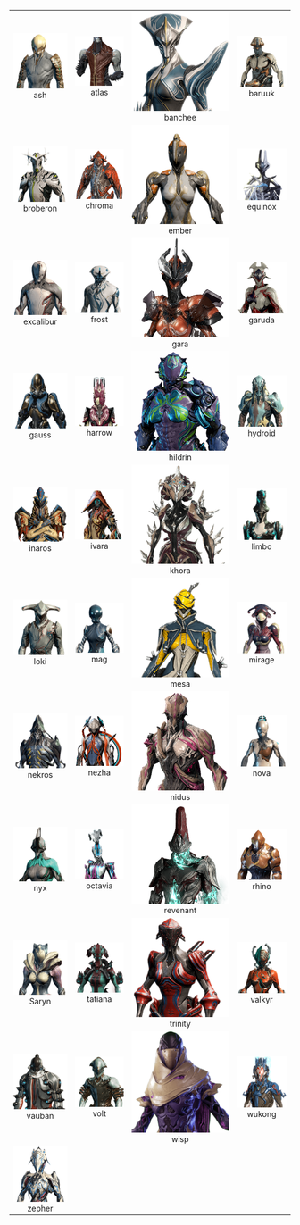 
| | | | |
|:-------------------------:|:-------------------------:|:-------------------------:|:-------------------------:|
| [![](../_images/ash.png)](/builds/frames/ash) <br /> ash | [![](../_images/atlas.png)](/builds/frames/atlas) <br /> atlas | [![](../_images/banchee.png)](/builds/frames/banchee) <br /> banchee | [![](../_images/baruuk.png)](/builds/frames/baruuk) <br /> baruuk |
| [![](../_images/broberon.png)](/builds/frames/broberon) <br /> broberon | [![](../_images/chroma.png)](/builds/frames/chroma) <br /> chroma | [![](../_images/ember.png)](/builds/frames/ember) <br /> ember | [![](../_images/equinox.png)](/builds/frames/equinox) <br /> equinox  |
| [![](../_images/excalibur.png)](/builds/frames/excalibur) <br /> excalibur | [![](../_images/frost.png)](/builds/frames/frost) <br /> frost | [![](../_images/gara.png)](/builds/frames/gara) <br /> gara | [![](../_images/garuda.png)](/builds/frames/garuda) <br /> garuda  |
| [![](../_images/gauss.png)](/builds/frames/gauss) <br /> gauss | [![](../_images/harrow.png)](/builds/frames/harrow) <br /> harrow | [![](../_images/hildrin.png)](/builds/frames/hildrin) <br /> hildrin | [![](../_images/hydroid.png)](/builds/frames/hydroid) <br /> hydroid  |
| [![](../_images/inaros.png)](/builds/frames/inaros) <br /> inaros | [![](../_images/ivara.png)](/builds/frames/ivara) <br /> ivara | [![](../_images/khora.png)](/builds/frames/khora) <br /> khora | [![](../_images/limbo.png)](/builds/frames/limbo) <br /> limbo  |
| [![](../_images/loki.png)](/builds/frames/loki) <br /> loki | [![](../_images/mag.png)](/builds/frames/mag) <br /> mag | [![](../_images/mesa.png)](/builds/frames/mesa) <br /> mesa | [![](../_images/mirage.png)](/builds/frames/mirage) <br /> mirage  |
| [![](../_images/nekros.png)](/builds/frames/nekros) <br /> nekros | [![](../_images/nezha.png)](/builds/frames/nezha) <br /> nezha | [![](../_images/nidus.png)](/builds/frames/nidus) <br /> nidus | [![](../_images/nova.png)](/builds/frames/nova) <br /> nova  |
| [![](../_images/nyx.png)](/builds/frames/nyx) <br /> nyx | [![](../_images/octavia.png)](/builds/frames/octavia) <br /> octavia | [![](../_images/revenant.png)](/builds/frames/revenant) <br /> revenant | [![](../_images/rhino.png)](/builds/frames/rhino) <br /> rhino  |
| [![](../_images/saryn.png)](/builds/frames/saryn) <br /> <span class="tag">Saryn</span> | [![](../_images/tatiana.png)](/builds/frames/tatiana) <br /> tatiana | [![](../_images/trinity.png)](/builds/frames/trinity) <br /> trinity | [![](../_images/valkyr.png)](/builds/frames/valkyr) <br /> valkyr  |
| [![](../_images/vauban.png)](/builds/frames/vauban) <br /> vauban | [![](../_images/volt.png)](/builds/frames/volt) <br /> volt | [![](../_images/wisp.png)](/builds/frames/wisp) <br /> wisp | [![](../_images/wukong.png)](/builds/frames/wukong) <br /> wukong  |
| [![](../_images/zepher.png)](/builds/frames/zepher) <br /> zepher |
